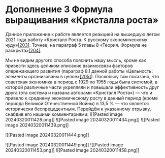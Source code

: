 # Дополнение 3 Формула выращивания «Кристалла роста»

Данное приложение к работе является реакцией на вышедшую летом 2021 года работу «Кристалл Роста. К русскому экономическому чуду»[[203]](#203 "Галушка А. С., Ниязметов А. К., Окулов М. О. Кристалл роста к русскому экономическому чуду. М., 2021. 360 с."). Точнее, на параграф 5 главы 8 «Теория. Формула не раскрыта»[[204]](#204 "Там же — стр.214–220.").

Мы не видим другого способа пояснить нашу мысль, кроме как привести здесь целиком описание взаимосвязи факторов опережающего развития (параграф 8.1 данной работы «Цельность: элементы организованы в целое»[[205]](#205 "Там же — стр.214–220.")). Поскольку там показано, что советская экономика в период с 1929 по 1955 годы была системой, в которой различные части укрепляли и повышали эффективность друг друга (эта система и названа авторами «Кристалл Роста») — что и привело к среднему экономическому росту в данный период (кроме периода Великой Отечественной Войны) в 13,5 % — что является исторически беспрецедентным. Перейдём к указанному отрывку, снабдив его нашими комментариями:
![[Pasted image 20240320011428.png]]
![[Pasted image 20240320011434.png]]
![[Pasted image 20240320011439.png]]

![[Pasted image 20240320011444.png]]

![[Pasted image 20240320011449.png]]
![[Pasted image 20240320011453.png]]
![[Pasted image 20240320011458.png]]
